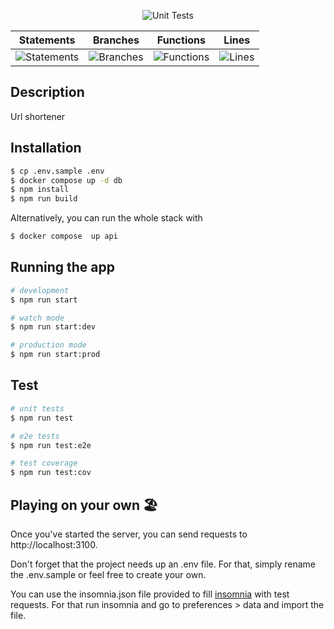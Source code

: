 <!--suppress HtmlDeprecatedAttribute -->
<p align="center">
    <img alt="Unit Tests" src="https://github.com/o-dlr-o/url-shortner/actions/workflows/main.yml/badge.svg"/>
</p>

| Statements                  | Branches                | Functions                 | Lines             |
| --------------------------- | ----------------------- | ------------------------- | ----------------- |
| ![Statements](https://img.shields.io/badge/statements-100%25-brightgreen.svg?style=flat) | ![Branches](https://img.shields.io/badge/branches-100%25-brightgreen.svg?style=flat) | ![Functions](https://img.shields.io/badge/functions-100%25-brightgreen.svg?style=flat) | ![Lines](https://img.shields.io/badge/lines-100%25-brightgreen.svg?style=flat) |

## Description

Url shortener

## Installation

```bash
$ cp .env.sample .env
$ docker compose up -d db
$ npm install
$ npm run build
```

Alternatively, you can run the whole stack with

```bash
$ docker compose  up api
```

## Running the app

```bash
# development
$ npm run start

# watch mode
$ npm run start:dev

# production mode
$ npm run start:prod
```

## Test

```bash
# unit tests
$ npm run test

# e2e tests
$ npm run test:e2e

# test coverage
$ npm run test:cov
```

## Playing on your own :beach_umbrella:

Once you've started the server, you can send requests to http://localhost:3100.

Don't forget that the project needs up an .env file. For that, simply rename the .env.sample or feel free to create your
own.

You can use the insomnia.json file provided to fill [insomnia](https://insomnia.rest/) with test requests. For that run
insomnia and go to preferences > data and import the file.



